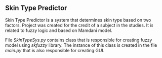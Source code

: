 ## Skin Type Predictor
Skin Type Predictor is a system that determines skin type based on two factors.
Project was created for the credit of a subject in the studies. It is related to fuzzy logic and based on Mamdani model.

File *SkinTypeSys.py* contains class that is responsible for creating fuzzy model using *skfuzzy* library. The instance of this class is created in the file *main.py* that is also responsible for creating GUI.
